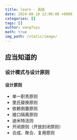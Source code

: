 ```yaml
---
title: learn - 高级
date: 2024-08-10 12:00:00 +0800
categories: []
tags: []
author: wangfuyu
math: true 
img_path: /static/image/
---
```


## 应当知道的

### 设计模式与设计原则

#### 设计原则

- 单一职责原则
- 里氏替换原则
- 依赖倒置原则
- 接口隔离原则
- 迪米特法则
- 开闭原则（开放封闭原则）
- 合成、聚合、复用原则
